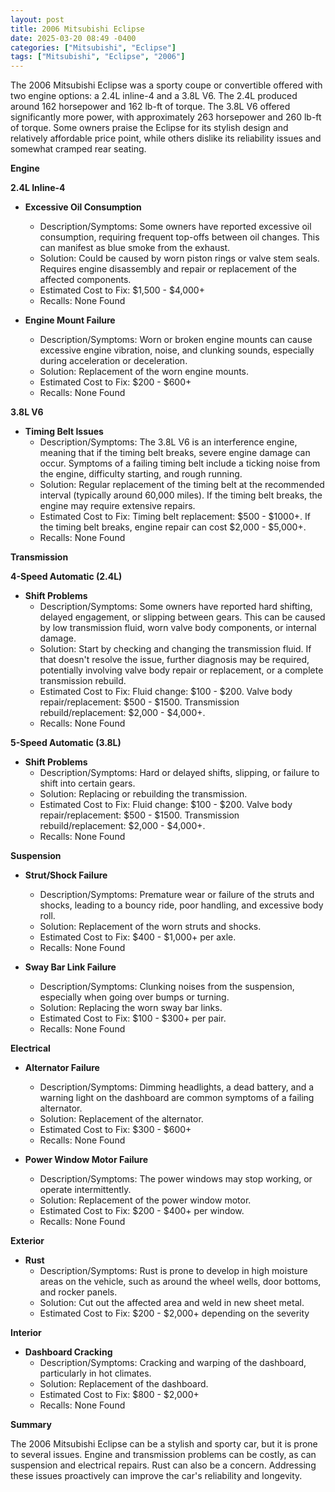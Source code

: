 ```yaml
---
layout: post
title: 2006 Mitsubishi Eclipse
date: 2025-03-20 08:49 -0400
categories: ["Mitsubishi", "Eclipse"]
tags: ["Mitsubishi", "Eclipse", "2006"]
---
```

The 2006 Mitsubishi Eclipse was a sporty coupe or convertible offered with two engine options: a 2.4L inline-4 and a 3.8L V6. The 2.4L produced around 162 horsepower and 162 lb-ft of torque. The 3.8L V6 offered significantly more power, with approximately 263 horsepower and 260 lb-ft of torque. Some owners praise the Eclipse for its stylish design and relatively affordable price point, while others dislike its reliability issues and somewhat cramped rear seating.

**Engine**

**2.4L Inline-4**

*   **Excessive Oil Consumption**
    *   Description/Symptoms: Some owners have reported excessive oil consumption, requiring frequent top-offs between oil changes. This can manifest as blue smoke from the exhaust.
    *   Solution: Could be caused by worn piston rings or valve stem seals. Requires engine disassembly and repair or replacement of the affected components.
    *   Estimated Cost to Fix: $1,500 - $4,000+
    *   Recalls: None Found

*   **Engine Mount Failure**
    *   Description/Symptoms: Worn or broken engine mounts can cause excessive engine vibration, noise, and clunking sounds, especially during acceleration or deceleration.
    *   Solution: Replacement of the worn engine mounts.
    *   Estimated Cost to Fix: $200 - $600+
    *   Recalls: None Found

**3.8L V6**

*   **Timing Belt Issues**
    *   Description/Symptoms: The 3.8L V6 is an interference engine, meaning that if the timing belt breaks, severe engine damage can occur. Symptoms of a failing timing belt include a ticking noise from the engine, difficulty starting, and rough running.
    *   Solution: Regular replacement of the timing belt at the recommended interval (typically around 60,000 miles). If the timing belt breaks, the engine may require extensive repairs.
    *   Estimated Cost to Fix: Timing belt replacement: $500 - $1000+. If the timing belt breaks, engine repair can cost $2,000 - $5,000+.
    *   Recalls: None Found

**Transmission**

**4-Speed Automatic (2.4L)**

*   **Shift Problems**
    *   Description/Symptoms: Some owners have reported hard shifting, delayed engagement, or slipping between gears. This can be caused by low transmission fluid, worn valve body components, or internal damage.
    *   Solution: Start by checking and changing the transmission fluid. If that doesn't resolve the issue, further diagnosis may be required, potentially involving valve body repair or replacement, or a complete transmission rebuild.
    *   Estimated Cost to Fix: Fluid change: $100 - $200. Valve body repair/replacement: $500 - $1500. Transmission rebuild/replacement: $2,000 - $4,000+.
    *   Recalls: None Found

**5-Speed Automatic (3.8L)**

*   **Shift Problems**
    *   Description/Symptoms: Hard or delayed shifts, slipping, or failure to shift into certain gears.
    *   Solution: Replacing or rebuilding the transmission.
    *   Estimated Cost to Fix: Fluid change: $100 - $200. Valve body repair/replacement: $500 - $1500. Transmission rebuild/replacement: $2,000 - $4,000+.
    *   Recalls: None Found

**Suspension**

*   **Strut/Shock Failure**
    *   Description/Symptoms: Premature wear or failure of the struts and shocks, leading to a bouncy ride, poor handling, and excessive body roll.
    *   Solution: Replacement of the worn struts and shocks.
    *   Estimated Cost to Fix: $400 - $1,000+ per axle.
    *   Recalls: None Found

*   **Sway Bar Link Failure**
    *   Description/Symptoms: Clunking noises from the suspension, especially when going over bumps or turning.
    *   Solution: Replacing the worn sway bar links.
    *   Estimated Cost to Fix: $100 - $300+ per pair.
    *   Recalls: None Found

**Electrical**

*   **Alternator Failure**
    *   Description/Symptoms: Dimming headlights, a dead battery, and a warning light on the dashboard are common symptoms of a failing alternator.
    *   Solution: Replacement of the alternator.
    *   Estimated Cost to Fix: $300 - $600+
    *   Recalls: None Found

*   **Power Window Motor Failure**
    *   Description/Symptoms: The power windows may stop working, or operate intermittently.
    *   Solution: Replacement of the power window motor.
    *   Estimated Cost to Fix: $200 - $400+ per window.
    *   Recalls: None Found

**Exterior**

*   **Rust**
    *   Description/Symptoms: Rust is prone to develop in high moisture areas on the vehicle, such as around the wheel wells, door bottoms, and rocker panels.
    *   Solution: Cut out the affected area and weld in new sheet metal.
    *   Estimated Cost to Fix: $200 - $2,000+ depending on the severity

**Interior**

*   **Dashboard Cracking**
    *   Description/Symptoms: Cracking and warping of the dashboard, particularly in hot climates.
    *   Solution: Replacement of the dashboard.
    *   Estimated Cost to Fix: $800 - $2,000+
    *   Recalls: None Found

**Summary**

The 2006 Mitsubishi Eclipse can be a stylish and sporty car, but it is prone to several issues. Engine and transmission problems can be costly, as can suspension and electrical repairs. Rust can also be a concern. Addressing these issues proactively can improve the car's reliability and longevity.


